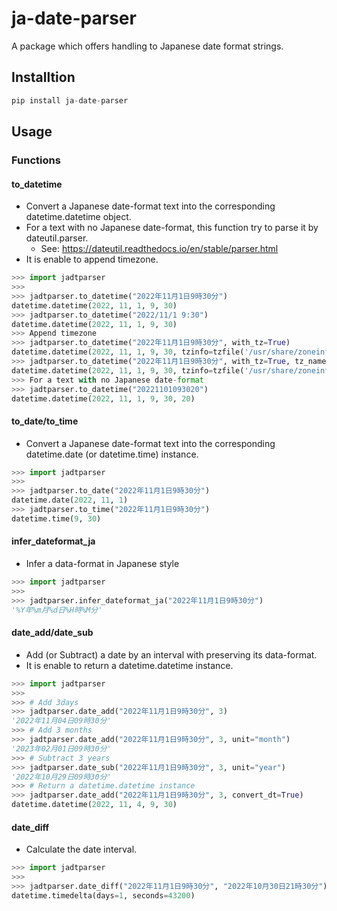 # ja-date-parser

A package which offers handling to Japanese date format strings.

## Installtion

```python
pip install ja-date-parser
```

## Usage

### Functions

#### to_datetime

* Convert a Japanese date-format text into the corresponding datetime.datetime object.
* For a text with no Japanese date-format, this function try to parse it by dateutil.parser.
  * See: <https://dateutil.readthedocs.io/en/stable/parser.html>
* It is enable to append timezone.

```python
>>> import jadtparser
>>> 
>>> jadtparser.to_datetime("2022年11月1日9時30分")
datetime.datetime(2022, 11, 1, 9, 30)
>>> jadtparser.to_datetime("2022/11/1 9:30")
datetime.datetime(2022, 11, 1, 9, 30)
>>> Append timezone
>>> jadtparser.to_datetime("2022年11月1日9時30分", with_tz=True)
datetime.datetime(2022, 11, 1, 9, 30, tzinfo=tzfile('/usr/share/zoneinfo/Asia/Tokyo'))
>>> jadtparser.to_datetime("2022年11月1日9時30分", with_tz=True, tz_name="UTC")
datetime.datetime(2022, 11, 1, 9, 30, tzinfo=tzfile('/usr/share/zoneinfo/UTC'))
>>> For a text with no Japanese date-format
>>> jadtparser.to_datetime("20221101093020")
datetime.datetime(2022, 11, 1, 9, 30, 20)
```

#### to_date/to_time

* Convert a Japanese date-format text into the corresponding datetime.date (or datetime.time) instance.

```python
>>> import jadtparser
>>> 
>>> jadtparser.to_date("2022年11月1日9時30分")
datetime.date(2022, 11, 1)
>>> jadtparser.to_time("2022年11月1日9時30分")
datetime.time(9, 30)
```

#### infer_dateformat_ja

* Infer a data-format in Japanese style

```python
>>> import jadtparser
>>> 
>>> jadtparser.infer_dateformat_ja("2022年11月1日9時30分")
'%Y年%m月%d日%H時%M分'
```

#### date_add/date_sub

* Add (or Subtract) a date by an interval with preserving its data-format.
* It is enable to return a datetime.datetime instance.

```python
>>> import jadtparser
>>> 
>>> # Add 3days
>>> jadtparser.date_add("2022年11月1日9時30分", 3)
'2022年11月04日09時30分'
>>> # Add 3 months
>>> jadtparser.date_add("2022年11月1日9時30分", 3, unit="month")
'2023年02月01日09時30分'
>>> # Subtract 3 years
>>> jadtparser.date_sub("2022年11月1日9時30分", 3, unit="year")
'2022年10月29日09時30分'
>>> # Return a datetime.datetime instance
>>> jadtparser.date_add("2022年11月1日9時30分", 3, convert_dt=True)
datetime.datetime(2022, 11, 4, 9, 30)
```

#### date_diff

* Calculate the date interval.

```python
>>> import jadtparser
>>> 
>>> jadtparser.date_diff("2022年11月1日9時30分", "2022年10月30日21時30分")
datetime.timedelta(days=1, seconds=43200)
```
